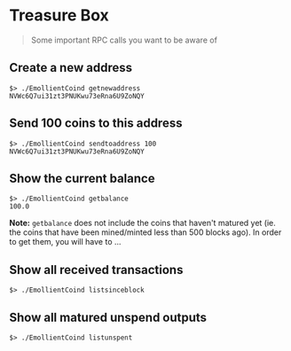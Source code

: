 # Treasure Box

> Some important RPC calls you want to be aware of

## Create a new address

```
$> ./EmollientCoind getnewaddress
NVWc6Q7ui31zt3PNUKwu73eRna6U9ZoNQY
```

## Send 100 coins to this address

```
$> ./EmollientCoind sendtoaddress 100 NVWc6Q7ui31zt3PNUKwu73eRna6U9ZoNQY
```

## Show the current balance

```
$> ./EmollientCoind getbalance
100.0
```

**Note:** `getbalance` does not include the coins that haven't matured yet (ie. the coins that have been mined/minted less than 500 blocks ago). In order to get them, you will have to ...

## Show all received transactions

```
$> ./EmollientCoind listsinceblock
```

## Show all matured unspend outputs

```
$> ./EmollientCoind listunspent
```
